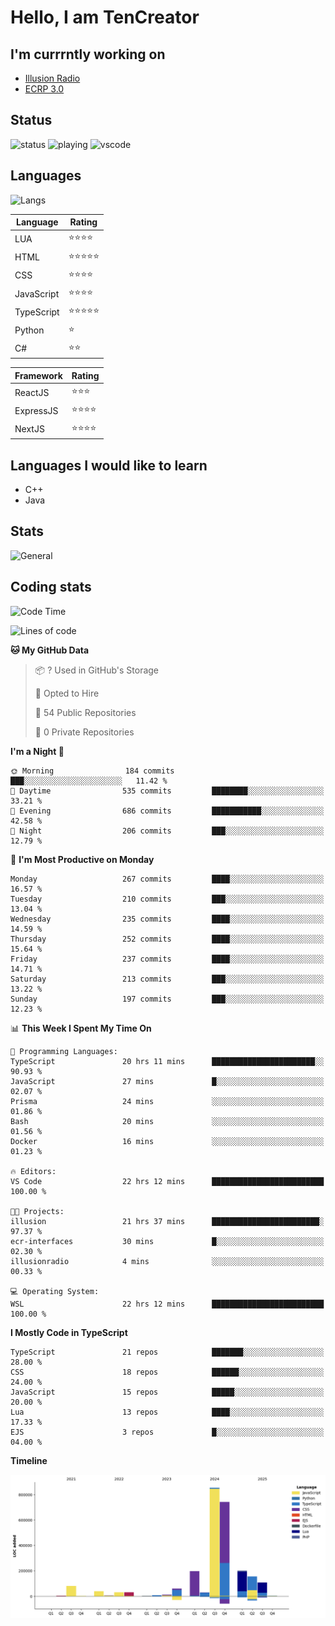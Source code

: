 # Hello, I am TenCreator

## I'm currrntly working on
- [Illusion Radio](https://illusionradio.co.uk/)
- [ECRP 3.0](http://github.com/Emerald-Coast-Roleplay/)

## Status
![status](https://api.statusbadges.me/badge/status/518334475038359555?simple=true&style=for-the-badge)
![playing](https://api.statusbadges.me/badge/playing/518334475038359555?style=for-the-badge)
![vscode](https://api.statusbadges.me/badge/vscode/518334475038359555?style=for-the-badge)

## Languages
![Langs](https://github-readme-stats.vercel.app/api/top-langs/?username=tencreator&layout=compact&theme=radical)


|Language|Rating|
|--------|------|
|LUA|⭐️⭐️⭐️⭐️|
|HTML|⭐️⭐️⭐️⭐️⭐️|
|CSS|⭐️⭐️⭐️⭐️|
|JavaScript|⭐️⭐️⭐️⭐️|
|TypeScript|⭐️⭐️⭐️⭐️⭐️|
|Python|⭐️|
|C#|⭐️⭐️ |

|Framework|Rating|
|--------|------|
|ReactJS|⭐️⭐️⭐|
|ExpressJS|⭐️⭐️⭐️⭐️|
|NextJS|⭐️⭐️⭐⭐️|

## Languages I would like to learn
- C++
- Java

## Stats
![General](https://github-readme-stats.vercel.app/api?username=tencreator&show_icons=true&theme=radical)

## Coding stats

<!--START_SECTION:waka-->
![Code Time](http://img.shields.io/badge/Code%20Time-324%20hrs%2022%20mins-blue)

![Lines of code](https://img.shields.io/badge/From%20Hello%20World%20I%27ve%20Written-1.8%20million%20lines%20of%20code-blue)

**🐱 My GitHub Data** 

> 📦 ? Used in GitHub's Storage 
 > 
> 💼 Opted to Hire
 > 
> 📜 54 Public Repositories 
 > 
> 🔑 0 Private Repositories 
 > 
**I'm a Night 🦉** 

```text
🌞 Morning                184 commits         ███░░░░░░░░░░░░░░░░░░░░░░   11.42 % 
🌆 Daytime                535 commits         ████████░░░░░░░░░░░░░░░░░   33.21 % 
🌃 Evening                686 commits         ███████████░░░░░░░░░░░░░░   42.58 % 
🌙 Night                  206 commits         ███░░░░░░░░░░░░░░░░░░░░░░   12.79 % 
```
📅 **I'm Most Productive on Monday** 

```text
Monday                   267 commits         ████░░░░░░░░░░░░░░░░░░░░░   16.57 % 
Tuesday                  210 commits         ███░░░░░░░░░░░░░░░░░░░░░░   13.04 % 
Wednesday                235 commits         ████░░░░░░░░░░░░░░░░░░░░░   14.59 % 
Thursday                 252 commits         ████░░░░░░░░░░░░░░░░░░░░░   15.64 % 
Friday                   237 commits         ████░░░░░░░░░░░░░░░░░░░░░   14.71 % 
Saturday                 213 commits         ███░░░░░░░░░░░░░░░░░░░░░░   13.22 % 
Sunday                   197 commits         ███░░░░░░░░░░░░░░░░░░░░░░   12.23 % 
```


📊 **This Week I Spent My Time On** 

```text
💬 Programming Languages: 
TypeScript               20 hrs 11 mins      ███████████████████████░░   90.93 % 
JavaScript               27 mins             █░░░░░░░░░░░░░░░░░░░░░░░░   02.07 % 
Prisma                   24 mins             ░░░░░░░░░░░░░░░░░░░░░░░░░   01.86 % 
Bash                     20 mins             ░░░░░░░░░░░░░░░░░░░░░░░░░   01.56 % 
Docker                   16 mins             ░░░░░░░░░░░░░░░░░░░░░░░░░   01.23 % 

🔥 Editors: 
VS Code                  22 hrs 12 mins      █████████████████████████   100.00 % 

🐱‍💻 Projects: 
illusion                 21 hrs 37 mins      ████████████████████████░   97.37 % 
ecr-interfaces           30 mins             █░░░░░░░░░░░░░░░░░░░░░░░░   02.30 % 
illusionradio            4 mins              ░░░░░░░░░░░░░░░░░░░░░░░░░   00.33 % 

💻 Operating System: 
WSL                      22 hrs 12 mins      █████████████████████████   100.00 % 
```

**I Mostly Code in TypeScript** 

```text
TypeScript               21 repos            ███████░░░░░░░░░░░░░░░░░░   28.00 % 
CSS                      18 repos            ██████░░░░░░░░░░░░░░░░░░░   24.00 % 
JavaScript               15 repos            █████░░░░░░░░░░░░░░░░░░░░   20.00 % 
Lua                      13 repos            ████░░░░░░░░░░░░░░░░░░░░░   17.33 % 
EJS                      3 repos             █░░░░░░░░░░░░░░░░░░░░░░░░   04.00 % 
```



**Timeline**

![Lines of Code chart](https://raw.githubusercontent.com/tencreator/tencreator/main/assets/bar_graph.png)


<!--END_SECTION:waka-->
